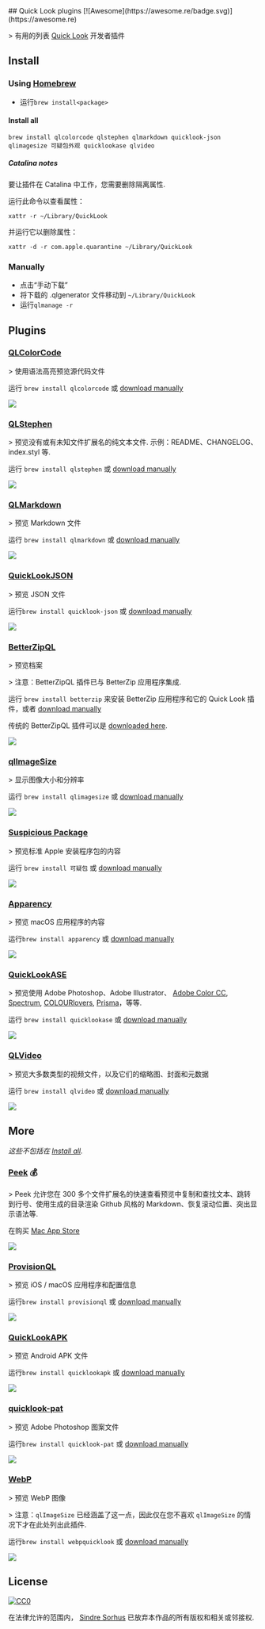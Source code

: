 <div class="github-widget" data-repo="sindresorhus/quick-look-plugins"></div>
<script async src="https://pagead2.googlesyndication.com/pagead/js/adsbygoogle.js"></script><ins class="adsbygoogle" style="display:block" data-ad-client="ca-pub-6890694312814945" data-ad-slot="5473692530" data-ad-format="auto"  data-full-width-responsive="true"></ins><script>(adsbygoogle = window.adsbygoogle || []).push({});</script>
## Quick Look plugins [![Awesome](https://awesome.re/badge.svg)](https://awesome.re)

&gt; 有用的列表 [Quick Look](https://en.wikipedia.org/wiki/Quick_Look) 开发者插件

## Install

### Using [Homebrew](https://brew.sh)

 - 运行`brew install<package>  `

#### Install all

```
brew install qlcolorcode qlstephen qlmarkdown quicklook-json qlimagesize 可疑包外观 quicklookase qlvideo
```

##### Catalina notes

要让插件在 Catalina 中工作，您需要删除隔离属性.

运行此命令以查看属性：

```
xattr -r ~/Library/QuickLook
```

并运行它以删除属性：

```
xattr -d -r com.apple.quarantine ~/Library/QuickLook
```

### Manually

- 点击“手动下载”
- 将下载的 .qlgenerator 文件移动到 `~/Library/QuickLook`
- 运行`qlmanage -r`

## Plugins

### [QLColorCode](https://github.com/anthonygelibert/QLColorCode)

&gt; 使用语法高亮预览源代码文件

运行 `brew install qlcolorcode` 或 [download manually](https://github.com/anthonygelibert/QLColorCode/releases/latest)

[![](https://raw.githubusercontent.com/sindresorhus/quick-look-plugins/master/screenshots/QLColorCode.png)](https://github.com/anthonygelibert/QLColorCode)

### [QLStephen](https://github.com/whomwah/qlstephen)

 &gt; 预览没有或有未知文件扩展名的纯文本文件. 示例：README、CHANGELOG、index.styl 等.

运行 `brew install qlstephen` 或 [download manually](https://github.com/whomwah/qlstephen/releases/latest)

[![](https://raw.githubusercontent.com/sindresorhus/quick-look-plugins/master/screenshots/QLStephen.png)](https://github.com/whomwah/qlstephen)

### [QLMarkdown](https://github.com/toland/qlmarkdown)

&gt; 预览 Markdown 文件

运行 `brew install qlmarkdown` 或 [download manually](https://github.com/downloads/toland/qlmarkdown/QLMarkdown-1.3.zip)

[![](https://raw.githubusercontent.com/sindresorhus/quick-look-plugins/master/screenshots/QLMarkdown.png)](https://github.com/toland/qlmarkdown)

### [QuickLookJSON](http://www.sagtau.com/quicklookjson.html)

&gt; 预览 JSON 文件

运行`brew install quicklook-json` 或 [download manually](http://www.sagtau.com/media/QuickLookJSON.qlgenerator.zip)

[![](https://raw.githubusercontent.com/sindresorhus/quick-look-plugins/master/screenshots/QuickLookJSON.png)](http://www.sagtau.com/quicklookjson.html)

### [BetterZipQL](https://macitbetter.com/downloads/)

&gt; 预览档案

&gt; 注意：BetterZipQL 插件已与 BetterZip 应用程序集成.

运行 `brew install betterzip` 来安装 BetterZip 应用程序和它的 Quick Look 插件，或者 [download manually](https://macitbetter.com/BetterZip.zip)

传统的 BetterZipQL 插件可以是 [downloaded here](https://macitbetter.com/dl/BetterZipQL-1.5.zip).

[![](https://raw.githubusercontent.com/sindresorhus/quick-look-plugins/master/screenshots/BetterZipQL.png)](https://macitbetter.com/BetterZip-Quick-Look-Generator/)

### [qlImageSize](https://github.com/Nyx0uf/qlImageSize)

&gt; 显示图像大小和分辨率

运行 `brew install qlimagesize` 或 [download manually](https://github.com/Nyx0uf/qlImageSize#installation)

[![](https://raw.githubusercontent.com/sindresorhus/quick-look-plugins/master/screenshots/qlImageSize.png)](https://github.com/Nyx0uf/qlImageSize)

### [Suspicious Package](https://www.mothersruin.com/software/SuspiciousPackage/)

&gt; 预览标准 Apple 安装程序包的内容

运行 `brew install 可疑包` 或 [download manually](https://www.mothersruin.com/software/downloads/SuspiciousPackage.xip)

[![](https://raw.githubusercontent.com/sindresorhus/quick-look-plugins/master/screenshots/SuspiciousPackage.png)](https://www.mothersruin.com/software/SuspiciousPackage/)

### [Apparency](https://www.mothersruin.com/software/Apparency/)

&gt; 预览 macOS 应用程序的内容

运行`brew install apparency` 或 [download manually](https://mothersruin.com/software/downloads/Apparency.dmg)

[![](https://raw.githubusercontent.com/sindresorhus/quick-look-plugins/master/screenshots/Apparency.png)](https://mothersruin.com/software/Apparency/)

### [QuickLookASE](https://github.com/rsodre/QuickLookASE)

&gt; 预览使用 Adob​​e Photoshop、Adobe Illustrator、 [Adobe Color CC](https://color.adobe.com), [Spectrum](http://www.eigenlogik.com/spectrum/mac), [COLOURlovers](https://www.colourlovers.com), [Prisma](http://www.codeadventure.com)，等等.

运行 `brew install quicklookase` 或 [download manually](https://github.com/rsodre/QuickLookASE/releases/latest)

[![](https://raw.githubusercontent.com/sindresorhus/quick-look-plugins/master/screenshots/QuickLookASE.png)](https://github.com/rsodre/QuickLookASE)

### [QLVideo](https://github.com/Marginal/QLVideo)

&gt; 预览大多数类型的视频文件，以及它们的缩略图、封面和元数据

运行 `brew install qlvideo` 或 [download manually](https://github.com/Marginal/QLVideo/releases/latest)

[![](https://raw.githubusercontent.com/sindresorhus/quick-look-plugins/master/screenshots/QLVideo.png)](https://github.com/Marginal/QLVideo)

## More

*这些不包括在 [Install all](#install-all).*

### [Peek](https://bigzlabs.com/peek) 💰

&gt; Peek 允许您在 300 多个文件扩展名的快速查看预览中复制和查找文本、跳转到行号、使用生成的目录渲染 Github 风格的 Markdown、恢复滚动位置、突出显示语法等.

在购买 [Mac App Store](https://apps.apple.com/app/peek-quick-look-extension/id1554235898)

[![](https://raw.githubusercontent.com/sindresorhus/quick-look-plugins/master/screenshots/Peek.png)](https://bigzlabs.com/peek)

### [ProvisionQL](https://github.com/ealeksandrov/ProvisionQL)

&gt; 预览 iOS / macOS 应用程序和配置信息

运行`brew install provisionql` 或 [download manually](https://github.com/ealeksandrov/ProvisionQL/releases/latest)

[![](https://raw.githubusercontent.com/sindresorhus/quick-look-plugins/master/screenshots/ProvisionQL.png)](https://github.com/ealeksandrov/ProvisionQL)

### [QuickLookAPK](https://github.com/hezi/QuickLookAPK)

&gt; 预览 Android APK 文件

运行`brew install quicklookapk` 或 [download manually](https://github.com/hezi/QuickLookAPK/blob/master/QuickLookAPK.qlgenerator.zip)

[![](https://raw.githubusercontent.com/sindresorhus/quick-look-plugins/master/screenshots/QuickLookAPK.png)](https://github.com/hezi/QuickLookAPK)

### [quicklook-pat](https://github.com/pixelrowdies/quicklook-pat)

&gt; 预览 Adob​​e Photoshop 图案文件

运行`brew install quicklook-pat` 或 [download manually](https://github.com/pixelrowdies/quicklook-pat/releases)

[![](https://raw.githubusercontent.com/sindresorhus/quick-look-plugins/master/screenshots/quicklook-pat.png)](https://github.com/pixelrowdies/quicklook-pat)

### [WebP](https://github.com/dchest/webp-quicklook)

&gt; 预览 WebP 图像

&gt; 注意：`qlImageSize` 已经涵盖了这一点，因此仅在您不喜欢 `qlImageSize` 的情况下才在此处列出此插件.

运行`brew install webpquicklook` 或 [download manually](https://github.com/dchest/webp-quicklook/releases/latest)

[![](https://raw.githubusercontent.com/sindresorhus/quick-look-plugins/master/screenshots/WebP.png)](https://github.com/dchest/webp-quicklook)

## License

[![CC0](https://mirrors.creativecommons.org/presskit/buttons/88x31/svg/cc-zero.svg)](https://creativecommons.org/publicdomain/zero/1.0/)

在法律允许的范围内， [Sindre Sorhus](https://sindresorhus.com) 已放弃本作品的所有版权和相关或邻接权.
